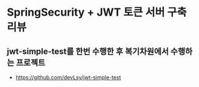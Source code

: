 # SpringSecurity + JWT 토큰 서버 구축 리뷰
## jwt-simple-test를 한번 수행한 후 복기차원에서 수행하는 프로젝트
- https://github.com/devLsy/jwt-simple-test
